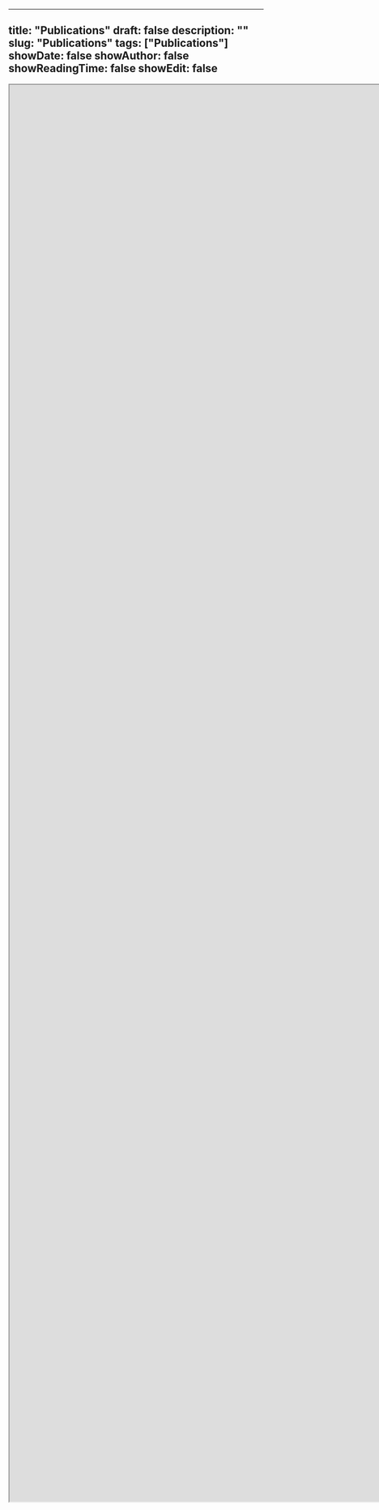 
---
title: "Publications"
draft: false
description: ""
slug: "Publications"
tags: ["Publications"]
showDate: false
showAuthor: false
showReadingTime: false
showEdit: false
---

<!-- <script>
    window.location.href = "http://www.macs.hw.ac.uk/~dsg/bibtex-static/";
</script> -->
<iframe
style="height: 70vh; width: 130vh; background: white; overflow: hidden;" scrolling="no" src="https://www.macs.hw.ac.uk/~dsg/bibtex-static/"> 
</iframe>